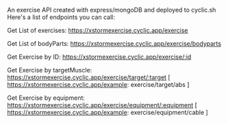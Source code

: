 An exercise API created with express/mongoDB and deployed to cyclic.sh
Here's a list of endpoints you can call:

Get List of exercises: https://xstormexercise.cyclic.app/exercise

Get List of bodyParts: https://xstormexercise.cyclic.app/exercise/bodyparts

Get Exercise by ID: https://xstormexercise.cyclic.app/exercise/:id

Get Exercise by targetMuscle: https://xstormexercise.cyclic.app/exercise/target/:target
[ https://xstormexercise.cyclic.app/example: exercise/target/abs ]

Get Exercise by equipment: https://xstormexercise.cyclic.app/exercise/equipment/:equipment
[ https://xstormexercise.cyclic.app/example: exercise/equipment/cable ]
